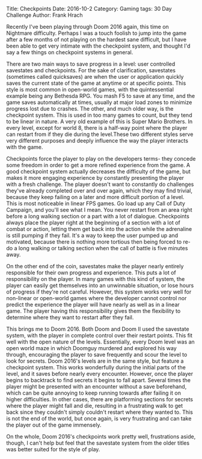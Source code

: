 Title: Checkpoints
Date: 2016-10-2
Category: Gaming
tags: 30 Day Challenge
Author: Frank Hrach

Recently I've been playing through Doom 2016 again, this time on Nightmare difficulty. Perhaps I was a touch
foolish to jump into the game after a few months of not playing on the hardest sane difficult, but I have been able
to get very intimate with the checkpoint system, and thought I'd say a few things on checkpoint systems in general.


There are two main ways to save progress in a level: user controlled savestates and checkpoints. For the sake of
clarification, savestates (sometimes called quicksaves) are when the user or application quickly saves the current
state of the game at anytime or at specific points. This style is most common in open-world games, with the
quintessential example being any Bethesda RPG. You mash F5 to save at any time, and the game saves automatically at
times, usually at major load zones to minimize progress lost due to crashes. The other, and much older way, is the
checkpoint system. This is used in  too many games to count, but they tend to be linear in nature. A very old
example of this is Super Mario Brothers. In every level, except for world 8, there is a half-way point where the
player can restart from if they die during the level.These two different styles serve very different purposes and
deeply influence the way the player interacts with the game.


Checkpoints force the player to play on the developers terms- they concede some freedom in order to get a more
refined experience from the game. A good checkpoint system actually decreases the difficulty of the game, but makes
it more engaging experience by constantly presenting the player with a fresh challenge. The player doesn't want to
constantly do challenges they've already completed over and over again, which they may find trivial, because they
keep failing on a later and more difficult portion of a level. This is most noticeable in linear FPS games. Go load
up any Call of Duty Campaign, and you'll see what I mean. You never restart from an area right before a long
walking section or a part with a lot of dialogue. Checkpoints always place the player right at the beginning of a
section with a lot of combat or action, letting them get back into the action while the adrenaline is still pumping
if they fail. It's a way to keep the user pumped up and motivated, because there is nothing more tortious then
being forced to re-do a long walking or talking section when the call of battle is five minutes away.


On the other end of the coin, savestates make the player nearly entirely responsible for their own progress and
experience. This puts a lot of responsibility on the player. In many games with this kind of system, the player can
easily get themselves into an unwinnable situation, or lose hours of progress if they're not careful. However, this
system works very well for non-linear or open-world games where the developer cannot control nor predict the
experience the player will have nearly as well as in a linear game. The player having this responsibility gives
them the flexibility to determine where they want to restart after they fail.


This brings me to Doom 2016. Both Doom and Doom II used the savestate system, with the player in complete control
over their restart points. This fit well with the open nature of the levels. Essentially, every Doom level was
an open world maze in which Doomguy murdered and explored his way through, encouraging the player to save
frequently and scour the level to look for secrets. Doom 2016's levels are in the same style, but feature a
checkpoint system. This works wonderfully during the initial parts of the level, and it saves before nearly every
encounter. However, once the player begins to backtrack to find secrets it begins to fall apart. Several times the
player might be presented with an encounter without a save beforehand, which can be quite annoying to keep running
towards after failing it on higher difficulties. In other cases, there are platforming sections for secrets where
the player might fall and die, resulting in a frustrating walk to get back since they couldn't simply couldn't
restart where they wanted to. This is not the end of the world, but once again, is very frustrating and can take
the player out of the game immensely.


On the whole, Doom 2016's checkpoints work pretty well, frustrations aside, though, I can't help but feel that the
savestate system from the older titles was better suited for the style of play.
